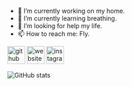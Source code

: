 - 🔭 I’m currently working on my home. 
- 🌱 I’m currently learning breathing. 
- 🤔 I’m looking for help my life. 
- 📫 How to reach me: Fly. 


[<img src='https://cdn.jsdelivr.net/npm/simple-icons@3.0.1/icons/github.svg' alt='github' height='40'>](https://github.com/moong2)        [<img src='https://cdn.jsdelivr.net/npm/simple-icons@3.0.1/icons/icloud.svg' alt='website' height='40'>](https://moong2.github.io)  [<img src='https://cdn.jsdelivr.net/npm/simple-icons@3.0.1/icons/instagram.svg' alt='instagram' height='40'>](https://www.instagram.com/mg._.2/)  

![GitHub stats](https://github-readme-stats.vercel.app/api?username=moong2&show_icons=true)  
